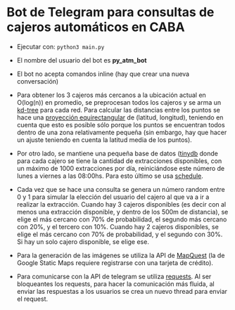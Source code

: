 # Bot de Telegram para consultas de cajeros automáticos en CABA

* Ejecutar con: `python3 main.py`
* El nombre del usuario del bot es __py_atm_bot__
* El bot no acepta comandos inline (hay que crear una nueva conversación)



* Para obtener los 3 cajeros más cercanos a la ubicación actual en O(log(n)) en promedio, se preprocesan todos los cajeros y se arma un [kd-tree](https://en.wikipedia.org/wiki/K-d_tree) para cada red. Para calcular las distancias entre los puntos se hace una [proyección equirectangular](https://en.wikipedia.org/wiki/Equirectangular_projection) de (latitud, longitud), teniendo en cuenta que esto es posible sólo porque los puntos se encuentran todos dentro de una zona relativamente pequeña (sin embargo, hay que hacer un ajuste teniendo en cuenta la latitud media de los puntos).

* Por otro lado, se mantiene una pequeña base de datos ([tinydb](https://github.com/msiemens/tinydb) donde para cada cajero se tiene la cantidad de extracciones disponibles, con un máximo de 1000 extracciones por día, reiniciándose este número de lunes a viernes a las 08:00hs. Para esto último se usa [schedule](https://github.com/dbader/schedule).

* Cada vez que se hace una consulta se genera un número random entre 0 y 1 para simular la elección del usuario del cajero al que va a ir a realizar la extracción. Cuando hay 3 cajeros disponibles (es decir con al menos una extracción disponible, y dentro de los 500m de distancia), se elige el más cercano con 70% de probabilidad, el segundo más cercano con 20%, y el tercero con 10%. Cuando hay 2 cajeros disponibles, se elige el más cercano con 70% de probabilidad, y el segundo con 30%. Si hay un solo cajero disponible, se elige ese.

* Para la generación de las imágenes se utiliza la API de [MapQuest](https://developer.mapquest.com/) (la de Google Static Maps requiere registrarse con una tarjeta de crédito).

* Para comunicarse con la API de telegram se utiliza [requests](https://github.com/psf/requests). Al ser bloqueantes los requests, para hacer la comunicación más fluida, al enviar las respuestas a los usuarios se crea un nuevo thread para enviar el request.
